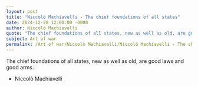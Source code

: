 ```yaml
---
layout: post
title: "Niccolò Machiavelli - The chief foundations of all states"
date: 2024-12-28 12:00:00 -0000
author: Niccolò Machiavelli
quote: "The chief foundations of all states, new as well as old, are good laws and good arms."
subject: Art of war
permalink: /Art of war/Niccolò Machiavelli/Niccolò Machiavelli - The chief foundations of all states
---
```


The chief foundations of all states, new as well as old, are good laws and good arms.

- Niccolò Machiavelli
